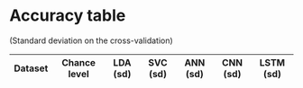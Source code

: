 # Accuracy table

(Standard deviation on the cross-validation)

|Dataset|Chance level|LDA (sd)|SVC (sd)|ANN (sd)|CNN (sd)|LSTM (sd)|
|:---:|:---:|:---:|:---:|:---:|:---:|:---:|
